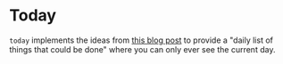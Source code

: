 # Today

`today` implements the ideas from [this blog post][source-blog] to provide a
"daily list of things that could be done" where you can only ever see the
current day.

[source-blog]: https://drmaciver.substack.com/p/using-a-list-to-manage-executive
